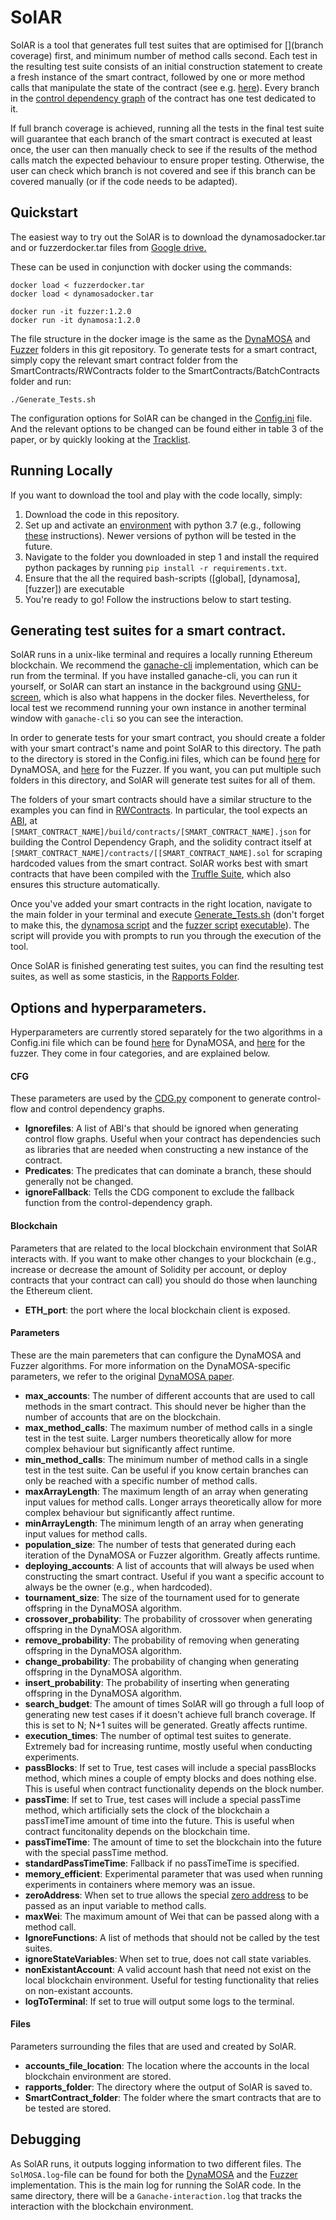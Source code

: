 # SolAR
SolAR is a tool that generates full test suites that are optimised for [](branch coverage) first, and minimum number of method calls second. Each test in the resulting test suite consists of an initial construction statement to create a fresh instance of the smart contract, followed by one or more method calls that manipulate the state of the contract (see e.g. [here]()). Every branch in the [control dependency graph]() of the contract has one test dedicated to it.

If full branch coverage is achieved, running all the tests in the final test suite will guarantee that each branch of the smart contract is executed at least once, the user can then manually check to see if the results of the method calls match the expected behaviour to ensure proper testing. Otherwise, the user can check which branch is not covered and see if this branch can be covered manually (or if the code needs to be adapted).

## Quickstart
The easiest way to try out the SolAR is to download the dynamosadocker.tar and or fuzzerdocker.tar files from <a href="https://drive.google.com/drive/folders/1qAxzToqqCNkGBWFmDPC_O03BVCLDHbDX?usp=sharing">Google drive.</a>

These can be used in conjunction with docker using the commands:

```
docker load < fuzzerdocker.tar
docker load < dynamosadocker.tar

docker run -it fuzzer:1.2.0
docker run -it dynamosa:1.2.0
```

The file structure in the docker image is the same as the <a href="https://github.com/AGSolT/SolAR/tree/master/DynaMOSA">DynaMOSA</a> and <a href="https://github.com/AGSolT/SolAR/tree/master/Fuzzer">Fuzzer</a> folders in this git repository. To generate tests for a smart contract, simply copy the relevant smart contract folder from the SmartContracts/RWContracts folder to the SmartContracts/BatchContracts folder and run:

```
./Generate_Tests.sh
```

The configuration options for SolAR can be changed in the <a href="https://github.com/AGSolT/SolAR/blob/master/DynaMOSA/SolMOSA/Config.ini"> Config.ini</a> file. And the relevant options to be changed can be found either in table 3 of the paper, or by quickly looking at the <a href="https://github.com/AGSolT/SolAR/blob/master/Tracklist">Tracklist</a>.

## Running Locally
If you want to download the tool and play with the code locally, simply:

1. Download the code in this repository.
2. Set up and activate an [environment](https://docs.python.org/3/tutorial/venv.html) with python 3.7 (e.g., following [these](https://stackoverflow.com/questions/70422866/how-to-create-a-venv-with-a-different-python-version) instructions). Newer versions of python will be tested in the future.
3. Navigate to the folder you downloaded in step 1 and install the required python packages by running `pip install -r requirements.txt`.
4. Ensure that the all the required bash-scripts ([global], [dynamosa], [fuzzer]) are executable
5. You're ready to go! Follow the instructions below to start testing.

## Generating test suites for a smart contract.
SolAR runs in a unix-like terminal and requires a locally running Ethereum blockchain. We recommend the [ganache-cli]() implementation, which can be run from the terminal. If you have installed ganache-cli, you can run it yourself, or SolAR can start an instance in the background using [GNU-screen](), which is also what happens in the docker files. Nevertheless, for local test we recommend running your own instance in another terminal window with `ganache-cli` so you can see the interaction.

In order to generate tests for your smart contract, you should create a folder with your smart contract's name and point SolAR to this directory. The path to the directory is stored in the Config.ini files, which can be found [here]() for DynaMOSA, and [here]() for the Fuzzer. If you want, you can put multiple such folders in this directory, and SolAR will generate test suites for all of them.

The folders of your smart contracts should have a similar structure to the examples you can find in [RWContracts](). In particular, the tool expects an [ABI](), at `[SMART_CONTRACT_NAME]/build/contracts/[SMART_CONTRACT_NAME].json` for building the Control Dependency Graph, and the solidity contract itself at `[SMART_CONTRACT_NAME]/contracts/[[SMART_CONTRACT_NAME].sol` for scraping hardcoded values from the smart contract. SolAR works best with smart contracts that have been compiled with the [Truffle Suite](), which also ensures this structure automatically.

Once you've added your smart contracts in the right location, navigate to the main folder in your terminal
and execute [Generate_Tests.sh]() (don't forget to make this, the [dynamosa script]() and the [fuzzer script]() [executable]()). The script will provide you with prompts to run you through the execution of the tool.

Once SolAR is finished generating test suites, you can find the resulting test suites, as well as some stasticis, in the [Rapports Folder]().

## Options and hyperparameters.
Hyperparameters are currently stored separately for the two algorithms in a Config.ini file which can be found [here]() for DynaMOSA, and [here]() for the fuzzer. They come in four categories, and are explained below.

#### CFG
These parameters are used by the [CDG.py]() component to generate control-flow and control dependency graphs.

- **Ignorefiles**: A list of ABI's that should be ignored when generating control flow graphs. Useful when your contract has dependencies such as libraries that are needed when constructing a new instance of the contract.
- **Predicates**: The predicates that can dominate a branch, these should generally not be changed.
- **ignoreFallback**: Tells the CDG component to exclude the fallback function from the control-dependency graph.

#### Blockchain
Parameters that are related to the local blockchain environment that SolAR interacts with. If you want to make other changes to your blockchain (e.g., increase or decrease the amount of Solidity per account, or deploy contracts that your contract can call) you should do those when launching the Ethereum client.
- **ETH_port**: the port where the local blockchain client is exposed.

#### Parameters
These are the main paremeters that can configure the DynaMOSA and Fuzzer algorithms. For more information on the DynaMOSA-specific parameters, we refer to the original [DynaMOSA paper]().
- **max_accounts**: The number of different accounts that are used to call methods in the smart contract. This should never be higher than the number of accounts that are on the blockchain. 
- **max_method_calls**: The maximum number of method calls in a single test in the test suite. Larger numbers theoretically allow for more complex behaviour but significantly affect runtime.
- **min_method_calls**: The minimum number of method calls in a single test in the test suite. Can be useful if you know certain branches can only be reached with a specific number of method calls.
- **maxArrayLength**: The maximum length of an array when generating input values for method calls. Longer arrays theoretically allow for more complex behaviour but significantly affect runtime.
- **minArrayLength**: The minimum length of an array when generating input values for method calls.
- **population_size**: The number of tests that generated during each iteration of the DynaMOSA or Fuzzer algorithm. Greatly affects runtime.
- **deploying_accounts**: A list of accounts that will always be used when constructing the smart contract. Useful if you want a specific account to always be the owner (e.g., when hardcoded).
- **tournament_size**: The size of the tournament used for to generate offspring in the DynaMOSA algorithm.
- **crossover_probability**: The probability of crossover when generating offspring in the DynaMOSA algorithm.
- **remove_probability**: The probability of removing when generating offspring in the DynaMOSA algorithm.
- **change_probability**: The probability of changing when generating offspring in the DynaMOSA algorithm.
- **insert_probability**: The probability of inserting when generating offspring in the DynaMOSA algorithm.
- **search_budget**: The amount of times SolAR will go through a full loop of generating new test cases if it doesn't achieve full branch coverage. If this is set to N; N+1 suites will be generated. Greatly affects runtime.
- **execution_times**: The number of optimal test suites to generate. Extremely bad for increasing runtime, mostly useful when conducting experiments.
- **passBlocks**: If set to True, test cases will include a special passBlocks method, which mines a couple of empty blocks and does nothing else. This is useful when contract functionality depends on the block number.
- **passTime**: If set to True, test cases will include a special passTime method, which artificially sets the clock of the blockchain a passTimeTime amount of time into the future. This is useful when contract funcitonality depends on the blockchain time.
- **passTimeTime**: The amount of time to set the blockchain into the future with the special passTime method.
- **standardPassTimeTime**: Fallback if no passTimeTime is specified.
- **memory_efficient**: Experimental parameter that was used when running experiments in containers where memory was an issue.
- **zeroAddress**: When set to true allows the special [zero address]() to be passed as an input variable to method calls.
- **maxWei**: The maximum amount of Wei that can be passed along with a method call.
- **IgnoreFunctions**: A list of methods that should not be called by the test suites.
- **ignoreStateVariables**: When set to true, does not call state variables.
- **nonExistantAccount**: A valid account hash that need not exist on the local blockchain environment. Useful for testing functionality that relies on non-existant accounts.
- **logToTerminal**: If set to true will output some logs to the terminal.

#### Files
Parameters surrounding the files that are used and created by SolAR.

- **accounts_file_location**: The location where the accounts in the local blockchain environment are stored.
- **rapports_folder**: The directory where the output of SolAR is saved to.
- **SmartContract_folder**: The folder where the smart contracts that are to be tested are stored.

## Debugging
As SolAR runs, it outputs logging information to two different files. The `SolMOSA.log`-file can be found for both the [DynaMOSA]() and the [Fuzzer]() implementation. This is the main log for running the SolAR code. In the same directory, there will be a `Ganache-interaction.log` that tracks the interaction with the blockchain environment.
